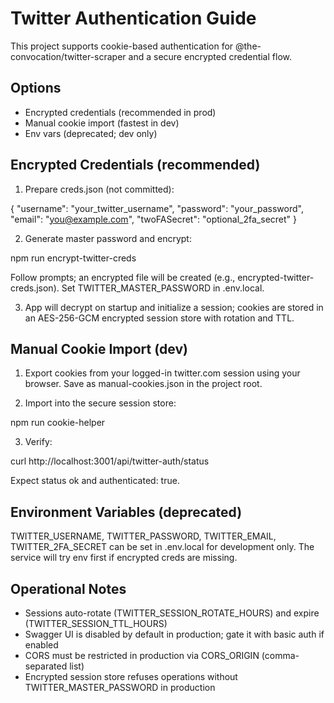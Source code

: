 # Twitter Authentication Guide

This project supports cookie-based authentication for @the-convocation/twitter-scraper and a secure encrypted credential flow.

## Options

- Encrypted credentials (recommended in prod)
- Manual cookie import (fastest in dev)
- Env vars (deprecated; dev only)

## Encrypted Credentials (recommended)

1. Prepare creds.json (not committed):

{
"username": "your_twitter_username",
"password": "your_password",
"email": "you@example.com",
"twoFASecret": "optional_2fa_secret"
}

2. Generate master password and encrypt:

npm run encrypt-twitter-creds

Follow prompts; an encrypted file will be created (e.g., encrypted-twitter-creds.json). Set TWITTER_MASTER_PASSWORD in .env.local.

3. App will decrypt on startup and initialize a session; cookies are stored in an AES-256-GCM encrypted session store with rotation and TTL.

## Manual Cookie Import (dev)

1. Export cookies from your logged-in twitter.com session using your browser. Save as manual-cookies.json in the project root.

2. Import into the secure session store:

npm run cookie-helper

3. Verify:

curl http://localhost:3001/api/twitter-auth/status

Expect status ok and authenticated: true.

## Environment Variables (deprecated)

TWITTER_USERNAME, TWITTER_PASSWORD, TWITTER_EMAIL, TWITTER_2FA_SECRET can be set in .env.local for development only. The service will try env first if encrypted creds are missing.

## Operational Notes

- Sessions auto-rotate (TWITTER_SESSION_ROTATE_HOURS) and expire (TWITTER_SESSION_TTL_HOURS)
- Swagger UI is disabled by default in production; gate it with basic auth if enabled
- CORS must be restricted in production via CORS_ORIGIN (comma-separated list)
- Encrypted session store refuses operations without TWITTER_MASTER_PASSWORD in production
